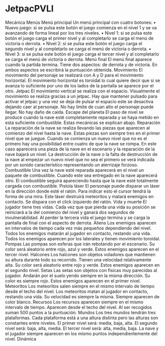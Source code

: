# JetpacPVLI

Mecánica
Menús
Menú principal
Un menú principal con cuatro botones: 
    • Nuevo juego: si se pulsa este botón el juego comienza en el nivel 1 y se va avanzando de forma lineal por los tres niveles.
    • Nivel 1: si se pulsa este botón el juego carga el primer nivel y al completarlo se carga el menú de victoria o derrota.
    • Nivel 2: si se pulsa este botón el juego carga el segundo nivel y al completarlo se carga el menú de victoria o derrota.
    • Nivel 3: si se pulsa este botón el juego carga el tercer nivel y al completarlo se carga el menú de victoria o derrota.
Menú final
El menú final aparece cuando la partida termina. Tiene dos aspectos: de derrota y de victoria. En ambos aspectos se escribirá la puntuación obtenida.
Movimiento
El movimiento del personaje se realizará con A y D para el movimiento horizontal. El movimiento horizontal es toroidal lo cual quiere decir que si se avanza lo suficiente por uno de los lados de la pantalla se aparece por el otro. 
Jetpac
El movimiento vertical se realiza con el espacio. Visualmente el movimiento se realiza gracias a un jetpac. Hay que mantener pulsado para activar el jetpac y una vez se deja de pulsar el espacio este se desactiva dejando caer al personaje. No hay límite de cuan alto el personaje puede llegar. No hay daño de caída.
Escape del planeta
El paso de nivel se produce cuando la nave esté completamente reparada y se haya metido en esta suficiente combustible. Estas mecánicas se explican abajo.
Reparación
La reparación de la nave se realiza llevando las piezas que aparecen al comienzo del nivel hasta la nave. Estas piezas son siempre tres en el primer nivel que se juegue.
Cuando se comienza un nuevo nivel que no es el primero hay una posibilidad entre cuatro de que la nave se rompa. En este caso aparecerá una pieza de la nave en el escenario y la reparación de la nave bajará un nivel.
La destrucción de la nave o la falta de destrucción de la nave al empezar un nuevo nivel que no sea el primero se verá indicada por un sonido característico representando un aterrizaje forzoso.
Combustible
Una vez la nave esté reparada aparecerá en el nivel un paquete de combustible. Cuando este sea entregado en la nave aparecerá otro. El combustible seguirá apareciendo hasta que la nave esté totalmente cargada con combustible.
Pistola láser
El personaje puede disparar un láser en la dirección donde esté el ratón. Para indicar esto el cursor tendrá la forma de una mira. Este láser destruirá meteoritos y matará enemigos en contacto. Se dispara con el click izquierdo del ratón.
Vida y muerte
El jugador tiene tres vidas. Cada vez que que pierda una vida su posición se reiniciará a la del comienzo del nivel y ganará dos segundos de invulnerabilidad. Al perder la tercera vida el juego termina y se carga la pantalla de final con el aspecto de derrota.
Aliens
Los enemigos aparecen en intervalos de tiempo cada vez más pequeños dependiendo del nivel. Todos los enemigos matarán al jugador en contacto, restando una vida. Todos los enemigos aparecen por los laterales y tienen movimiento toroidal.
Pompas
Las pompas son esferas que irán rebotando por el escenario. Su color será aleatorio entre rojo, azul y verde. Estos enemigos aparecen en el tercer nivel.
Halcones
Los halcones son objetos voladores que mantienen su altura durante todo su recorrido. Tienen una velocidad relativamente alta. Su color será aleatorio entre rojo y verde. Estos enemigos aparecen en el segundo nivel.
Setas
Las setas son objetos con físicas muy parecidas al jugador. Andarán por el suelo yendo siempre en la misma dirección.  Su color es siempre rojo. Estos enemigos aparecen en el primer nivel.
Meteoritos
Los meteoritos salen siempre en el mismo intervalo de tiempo desde el techo del nivel. Los meteoritos matan al jugador en contacto, restando una vida. Su velocidad es siempre la misma. Siempre aparecen de color blanco.
Recursos
Los recursos aparecen siempre en el mismo intervalo de tiempo. Aparecen desde el techo del nivel. Al ser recogidos suman 500 puntos a la puntuación.
Mundos
Los tres mundos tendrán tres plataformas. Cada plataforma está a una altura distinta pero las alturas son constantes entre niveles. 
El primer nivel será: media, baja, alta. El segundo nivel será: baja, alta, media. El tercer nivel será: alta, media, baja.
La nave y el jugador siempre aparecen en los mismo puntos independientemente del nivel.
Dinámica